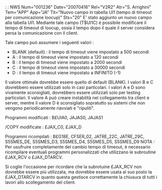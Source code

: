  :  : NWS Num="001236" Date="20070416" Rel="V2R2" Atr="S. Arrighini" Tem="APP" App="JA" Tit="Nuovo campo in tabella UI1 (tempo di timeout per comunicazione loocup)" Sts="20"
E' stato aggiunto un nuovo campo alla tabella UI1.
Mediante tale campo (T$UI1C) è possibile modificare il tempo di timeout di loocup, ossia il tempo dopo il quale il server considera persa la comunicazione con il client.

Tale campo può assumere i seguenti valori : 
- BLANK (default) :  il tempo di timeout viene impostato a 500 secondi
- A :  il tempo di timeout viene impostato a 120 secondi
- B :  il tempo di timeout viene impostato a 2000 secondi
- C :  il tempo di timeout viene impostato a 30000 secondi
- D :  il tempo di timeout viene impostato a INFINITO (-1)

Il valore ottimale dovrebbe essere quello di default (BLANK).
I valori B e C dovrebbero essere utilizzati solo in casi particolari.
I valori A e D sono vivamente sconsigliati, dovrebbero essere utilizzati solo per testing particolari. Il valore A può creare instabilità nel collegamento tra client e server, mentre il valore D è sconsigliato sopratutto su sistemi che non vengono periodicamente riavviati e "ripuliti".

Programmi modificati : 
B£UIA0, JAJAS0, JAJAS1

/COPY modificate : 
£JAX_C0, £JAX_D

Programmi ricompilati : 
B£G18E, CFSER_02, JATRE_22C, JATRE_29C, S5SMES_DE, S5SMES_D3, S5SMES_D4, S5SMES_D5, S5SMES_D9 
NOTA :  Per usufruire completamente del cambio tempo di timeout, è necessario ricompilare eventuali programmi personalizzati che utilizzano le subroutine £JAX_RCV o £JAX_DTARCV.

Si coglie l'occasione per ricordare che la subrotuine £JAX_RCV non dovrebbe essere più utilizzata,
ma dovrebbe essere usata al suo posto la £JAX_DTARCV in quanto questa gestisce correttamente la chiusura di tutti i lavori allo scollegamento del client.
